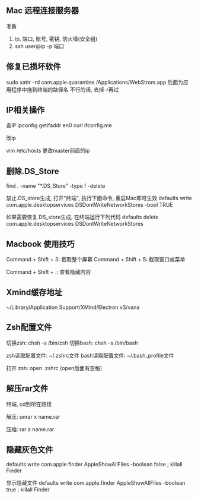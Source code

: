 ## Mac 远程连接服务器
准备

1. ip, 端口, 账号, 密钥, 防火墙(安全组)
2. ssh user@ip -p 端口

## 修复已损坏软件

sudo xattr -rd com.apple.quarantine /Applications/WebStrom.app
后面为应用程序中拖到终端的路径名
不行的话, 去掉-r再试

## IP相关操作

查IP
ipconfig getifaddr en0
curl ifconfig.me

改ip

vim /etc/hosts
更改master前面的ip

## 删除.DS_Store
find . -name "*.DS_Store" -type f -delete

禁止.DS_store生成, 打开"终端", 执行下面命令, 重启Mac即可生效
defaults write com.apple.desktopservices DSDontWriteNetworkStores -bool TRUE

如果需要恢复.DS_store生成, 在终端运行下列代码
defaults delete com.apple.desktopservices DSDontWriteNetworkStores

## Macbook 使用技巧

Command + Shift + 3: 截取整个屏幕
Command + Shift + 5: 截取窗口或菜单

Command + Shift + .: 查看隐藏内容

## Xmind缓存地址

  ~/Library/Application Support/XMind/Electron v3/vana

## Zsh配置文件

切换zsh:   chsh -s /bin/zsh
切换bash:  chsh -s /bin/bash

zsh读取配置文件: ~/.zshrc文件
bash读取配置文件: ~/.bash_profile文件

打开 zsh: open .zshrc   (open后面有空格)

## 解压rar文件

终端, cd到所在路径

解压: 
unrar x name.rar

压缩: 
rar a name.rar 
## 隐藏灰色文件
defaults write com.apple.finder AppleShowAllFiles -boolean false ; killall Finder

显示隐藏文件
defaults write com.apple.finder AppleShowAllFiles -boolean true ; killall Finder

